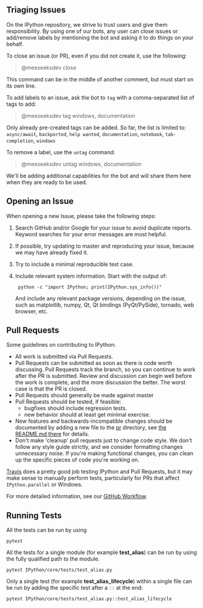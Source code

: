 ## Triaging Issues

On the IPython repository,  we strive to trust users and give them responsibility.
By using one of our bots, any user can close issues or add/remove
labels by mentioning the bot and asking it to do things on your behalf.

To close an issue (or PR), even if you did not create it, use the following:

> @meeseeksdev close

This command can be in the middle of another comment, but must start on its
own line. 

To add labels to an issue, ask the bot to `tag` with a comma-separated list of
tags to add:

> @meeseeksdev tag windows, documentation

Only already pre-created tags can be added.  So far, the list is limited to:
`async/await`, `backported`, `help wanted`, `documentation`, `notebook`,
`tab-completion`, `windows`

To remove a label, use the `untag` command:

> @meeseeksdev untag windows, documentation

We'll be adding additional capabilities for the bot and will share them here
when they are ready to be used.

## Opening an Issue

When opening a new Issue, please take the following steps:

1. Search GitHub and/or Google for your issue to avoid duplicate reports.
   Keyword searches for your error messages are most helpful.
2. If possible, try updating to master and reproducing your issue,
   because we may have already fixed it.
3. Try to include a minimal reproducible test case.
4. Include relevant system information.  Start with the output of:

        python -c "import IPython; print(IPython.sys_info())"

   And include any relevant package versions, depending on the issue, such as
   matplotlib, numpy, Qt, Qt bindings (PyQt/PySide), tornado, web browser, etc.

## Pull Requests

Some guidelines on contributing to IPython:

* All work is submitted via Pull Requests.
* Pull Requests can be submitted as soon as there is code worth discussing.
  Pull Requests track the branch, so you can continue to work after the PR is submitted.
  Review and discussion can begin well before the work is complete,
  and the more discussion the better.
  The worst case is that the PR is closed.
* Pull Requests should generally be made against master
* Pull Requests should be tested, if feasible:
    - bugfixes should include regression tests.
    - new behavior should at least get minimal exercise.
* New features and backwards-incompatible changes should be documented by adding
  a new file to the [pr](docs/source/whatsnew/pr) directory, see [the README.md
  there](docs/source/whatsnew/pr/README.md) for details.
* Don't make 'cleanup' pull requests just to change code style.
  We don't follow any style guide strictly, and we consider formatting changes
  unnecessary noise.
  If you're making functional changes, you can clean up the specific pieces of
  code you're working on.

[Travis](http://travis-ci.org/#!/ipython/ipython) does a pretty good job testing
IPython and Pull Requests, but it may make sense to manually perform tests,
particularly for PRs that affect `IPython.parallel` or Windows.

For more detailed information, see our [GitHub Workflow](https://github.com/ipython/ipython/wiki/Dev:-GitHub-workflow).

## Running Tests

All the tests can be run by using
```shell
pytest
```

All the tests for a single module (for example **test_alias**) can be run by using the fully qualified path to the module.
```shell
pytest IPython/core/tests/test_alias.py
```

Only a single test (for example **test_alias_lifecycle**) within a single file can be run by adding the specific test after a `::` at the end:
```shell
pytest IPython/core/tests/test_alias.py::test_alias_lifecycle
```
